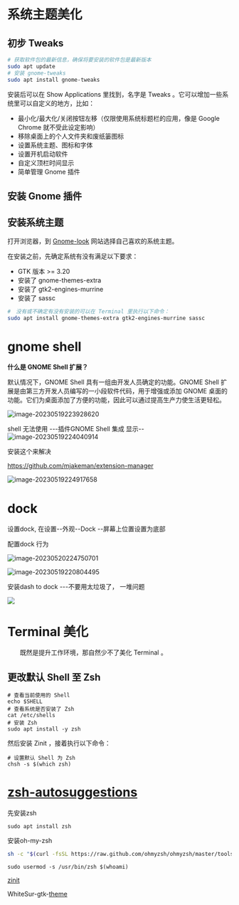 # 系统主题美化



## 初步 Tweaks

```bash
# 获取软件包的最新信息，确保将要安装的软件包是最新版本
sudo apt update
# 安装 gnome-tweaks
sudo apt install gnome-tweaks
```

安装后可以在 Show Applications 里找到，名字是 Tweaks 。它可以增加一些系统里可以自定义的地方，比如：

- 最小化/最大化/关闭按钮左移（仅限使用系统标题栏的应用，像是 Google Chrome 就不受此设定影响）
- 移除桌面上的个人文件夹和废纸篓图标
- 设置系统主题、图标和字体
- 设置开机启动软件
- 自定义顶栏时间显示
- 简单管理 Gnome 插件



## 安装 Gnome 插件



## 安装系统主题

打开浏览器，到 [Gnome-look](https://www.gnome-look.org/) 网站选择自己喜欢的系统主题。

在安装之前，先确定系统有没有满足以下要求：

- GTK 版本 >= 3.20
- 安装了 gnome-themes-extra
- 安装了 gtk2-engines-murrine
- 安装了 sassc

```bash
#　没有或不确定有没有安装的可以在 Terminal 里执行以下命令：
sudo apt install gnome-themes-extra gtk2-engines-murrine sassc
```

# gnome shell

**什么是 GNOME Shell 扩展？**

默认情况下，GNOME Shell 具有一组由开发人员确定的功能。GNOME Shell 扩展是由第三方开发人员编写的一小段软件代码，用于增强或添加 GNOME 桌面的功能。它们为桌面添加了方便的功能，因此可以通过提高生产力使生活更轻松。



![image-20230519223928620](./assets/image-20230519223928620-1686276894187-3.png)

shell 无法使用  ---插件GNOME Shell 集成  显示--![image-20230519224040914](./assets/image-20230519224040914.png)



安装这个来解决

https://github.com/mjakeman/extension-manager

![image-20230519224917658](./assets/image-20230519224917658-1686276914614-6-1686276916589-8.png)

# dock

设置dock, 在设置--外观--Dock  --屏幕上位置设置为底部

配置dock 行为

![image-20230520224750701](./assets/image-20230520224750701-1686276922163-11-1686276925599-13.png)

![image-20230519220804495](./assets/image-20230519220804495-1686276930851-16.png)

安装dash to dock   ---不要用太垃圾了， 一堆问题

![](./assets/image-20230520091049519-1686276939464-19.png)







# Terminal 美化

　　既然是提升工作环境，那自然少不了美化 Terminal 。

## 更改默认 Shell 至 Zsh

```
# 查看当前使用的 Shell
echo $SHELL 
# 查看系统是否安装了 Zsh
cat /etc/shells
# 安装 Zsh
sudo apt install -y zsh
```

然后安装 Zinit ，接着执行以下命令：

```
# 设置默认 Shell 为 Zsh
chsh -s $(which zsh)
```

# [zsh-autosuggestions](https://github.com/zsh-users/zsh-autosuggestions)

先安装zsh  

```
sudo apt install zsh
```

安装oh-my-zsh

```bash
sh -c "$(curl -fsSL https://raw.github.com/ohmyzsh/ohmyzsh/master/tools/install.sh)"
```



```
sudo usermod -s /usr/bin/zsh $(whoami)
```



[zinit](https://github.com/zdharma/zi)

WhiteSur-gtk-[theme](https://github.com/vinceliuice/WhiteSur-gtk-theme)

